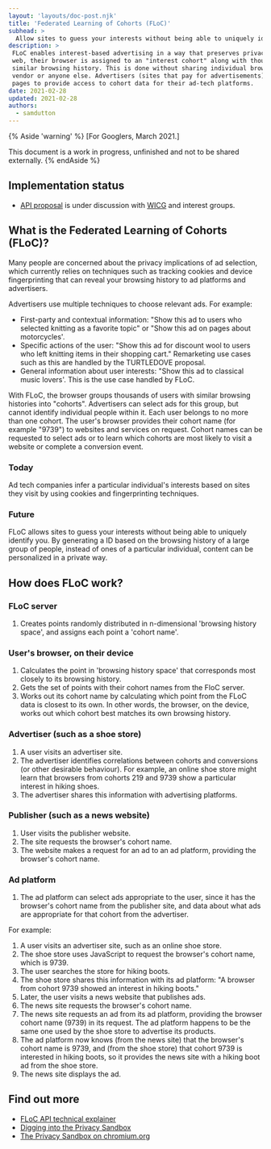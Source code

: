 ```yaml
---
layout: 'layouts/doc-post.njk'
title: 'Federated Learning of Cohorts (FLoC)'
subhead: >
  Allow sites to guess your interests without being able to uniquely identify you.
description: >
 FLoC enables interest-based advertising in a way that preserves privacy. As a user moves around the 
 web, their browser is assigned to an "interest cohort" along with thousands of others with a 
 similar browsing history. This is done without sharing individual browsing data with the browser 
 vendor or anyone else. Advertisers (sites that pay for advertisements) can include code on their 
 pages to provide access to cohort data for their ad-tech platforms.
date: 2021-02-28
updated: 2021-02-28
authors:
  - samdutton
---
```


{% Aside 'warning' %}
[For Googlers, March 2021.]

This document is a work in progress, unfinished and not to be shared externally.
{% endAside %}


## Implementation status

* [API proposal](https://github.com/WICG/floc) is under discussion with [WICG](https://www.w3.org/community/wicg/) and interest groups.


## What is the Federated Learning of Cohorts (FLoC)?

Many people are concerned about the privacy implications of ad selection, which currently relies on 
techniques such as tracking cookies and device fingerprinting that can reveal your browsing history 
to ad platforms and advertisers.

Advertisers use multiple techniques to choose relevant ads. For example:
* First-party and contextual information: "Show this ad to users who selected knitting as a favorite topic" or "Show this ad on pages about motorcycles'.
* Specific actions of the user: "Show this ad for discount wool to users who left knitting items in their shopping cart." Remarketing use cases such as this are handled by the TURTLEDOVE proposal.
* General information about user interests: "Show this ad to classical music lovers'. This is the use case handled by FLoC.

With FLoC, the browser groups thousands of users with similar browsing histories into "cohorts". Advertisers can select ads for this group, but cannot identify individual people within it. Each user belongs to no more than one cohort. The user's browser provides their cohort name (for example "9739") to websites and services on request. Cohort names can be requested to select ads or to learn which cohorts are most likely to visit a website or complete a conversion event.

### Today
Ad tech companies infer a particular individual's interests based on sites they visit by using cookies and fingerprinting techniques.

### Future
FLoC allows sites to guess your interests without being able to uniquely identify you. By generating a ID based on the browsing history of a large group of people, instead of ones of a particular individual, content can be personalized in a private way.


## How does FLoC work?

### FLoC server
1. Creates points randomly distributed in n-dimensional 'browsing history space', and assigns each 
point a 'cohort name'.

### User's browser, on their device
1. Calculates the point in 'browsing history space' that corresponds most closely to its browsing
history.
1. Gets the set of points with their cohort names from the FloC server.
1. Works out its cohort name by calculating which point from the FLoC data is closest to its own. In
other words, the browser, on the device, works out which cohort best matches its own browsing
history.

### Advertiser (such as a shoe store)
1. A user visits an advertiser site.
1. The advertiser identifies correlations between cohorts and conversions (or other desirable
behaviour). For example, an online shoe store might learn that browsers from cohorts 219 and 9739
show a particular interest in hiking shoes.
1. The advertiser shares this information with advertising platforms.

### Publisher (such as a news website)
1. User visits the publisher website.
1. The site requests the browser's cohort name.
1. The website makes a request for an ad to an ad platform, providing the browser's cohort name.

### Ad platform 
1. The ad platform can select ads appropriate to the user, since it has the browser's cohort name 
from the publisher site, and data about what ads are appropriate for that cohort from the
advertiser.

For example:

1. A user visits an advertiser site, such as an online shoe store.
1. The shoe store uses JavaScript to request the browser's cohort name, which is 9739.
1. The user searches the store for hiking boots.
1. The shoe store shares this information with its ad platform: "A browser from cohort 9739 showed
an interest in hiking boots."
1. Later, the user visits a news website that publishes ads.
1. The news site requests the browser's cohort name.
1. The news site requests an ad from its ad platform, providing the browser cohort name (9739) in
its request. The ad platform happens to be the same one used by the shoe store to advertise its
products.
1. The ad platform now knows (from the news site) that the browser's cohort name is 9739, and (from
the shoe store) that cohort 9739 is interested in hiking boots, so it provides the news site with a 
hiking boot ad from the shoe store.
1. The news site displays the ad.


## Find out more

* [FLoC API technical explainer](https://github.com/WICG/floc)
* [Digging into the Privacy Sandbox](web.dev/digging-into-the-privacy-sandbox)
* [The Privacy Sandbox on chromium.org](chromium.org/Home/chromium-privacy/privacy-sandbox)
